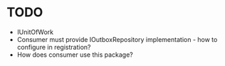 ﻿# TODO

- IUnitOfWork
- Consumer must provide IOutboxRepository implementation - how to configure in registration?
- How does consumer use this package?
